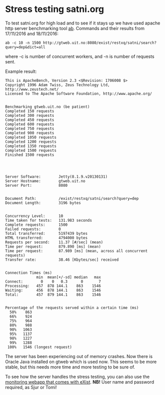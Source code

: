 # Stress testing satni.org

To test satni.org for high load and to see if it stays up we have used apache http server benchmarking tool [ab](http://httpd.apache.org/docs/2.2/programs/ab.html).
Commands and their results from 17/11/2016 and 18/11/2016:

`ab -c 10 -n 1500 http://gtweb.uit.no:8080/exist/restxq/satni/search?query=dep&dict=all`

where -c <number> is number of concurrent workers, and -n <unmber> is number of requests sent.

Example result:

```text
This is ApacheBench, Version 2.3 <$Revision: 1706008 $>
Copyright 1996 Adam Twiss, Zeus Technology Ltd, http://www.zeustech.net/
Licensed to The Apache Software Foundation, http://www.apache.org/


Benchmarking gtweb.uit.no (be patient)
Completed 150 requests
Completed 300 requests
Completed 450 requests
Completed 600 requests
Completed 750 requests
Completed 900 requests
Completed 1050 requests
Completed 1200 requests
Completed 1350 requests
Completed 1500 requests
Finished 1500 requests




Server Software:        Jetty(8.1.9.v20130131)
Server Hostname:        gtweb.uit.no
Server Port:            8080


Document Path:          /exist/restxq/satni/search?query=dep
Document Length:        3196 bytes


Concurrency Level:      10
Time taken for tests:   131.983 seconds
Complete requests:      1500
Failed requests:        0
Total transferred:      5197439 bytes
HTML transferred:       4794000 bytes
Requests per second:    11.37 [#/sec] (mean)
Time per request:       879.890 [ms] (mean)
Time per request:       87.989 [ms] (mean, across all concurrent requests)
Transfer rate:          38.46 [Kbytes/sec] received


Connection Times (ms)
              min  mean[+/-sd] median   max
Connect:        0    0   0.3      0       7
Processing:   457  878 144.1    863    1546
Waiting:      456  878 144.1    863    1546
Total:        457  879 144.1    863    1546


Percentage of the requests served within a certain time (ms)
  50%    863
  66%    924
  75%    964
  80%    988
  90%   1063
  95%   1137
  98%   1227
  99%   1288
 100%   1546 (longest request)
```

The server has been experiencing out of memory crashes. Now there is Oracle Java installed on gtweb which is used now. This seems to be more stable, but this needs more time and more testing to be sure of.

To see how the server handles the stress testing, you can also use the
[monitoring webapp that comes with eXist](http://gtweb.uit.no:8080/exist/apps/monex/index.html).
**NB!** User name and password required, as Sjur or Tomi!
